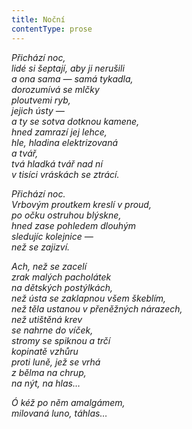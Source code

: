 ```yaml
---
title: Noční
contentType: prose
---
```


_Přichází noc,  
lidé si šeptají, aby ji nerušili  
a ona sama — samá tykadla,  
dorozumívá se mlčky  
ploutvemi ryb,  
jejich ústy —  
a ty se sotva dotknou kamene,  
hned zamrazí jej lehce,  
hle, hladina elektrizovaná  
a tvář,  
tvá hladká tvář nad ní  
v tisíci vráskách se ztrácí._

_Přichází noc.  
Vrbovým proutkem kreslí v proud,  
po očku ostruhou blýskne,  
hned zase pohledem dlouhým  
sledujíc kolejnice —  
než se zajizví._

_Ach, než se zacelí  
zrak malých pacholátek  
na dětských postýlkách,  
než ústa se zaklapnou všem škeblím,  
než těla ustanou v přeněžných nárazech,  
než utištěná krev  
se nahrne do víček,  
stromy se spiknou a trčí  
kopinatě vzhůru  
proti luně, jež se vrhá  
z bělma na chrup,  
na nýt, na hlas…_

_Ó kéž po něm amalgámem,  
milovaná luno, táhlas…_
